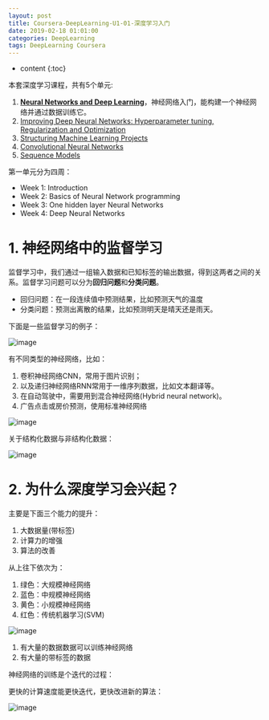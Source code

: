 ```yaml
---
layout: post
title: Coursera-DeepLearning-U1-01-深度学习入门
date: 2019-02-18 01:01:00
categories: DeepLearning
tags: DeepLearning Coursera
---
```

* content
{:toc}

本套深度学习课程，共有5个单元:

1. [**Neural Networks and Deep Learning**](https://www.coursera.org/learn/neural-networks-deep-learning/home/welcome)，神经网络入门，能构建一个神经网络并通过数据训练它。
2. [Improving Deep Neural Networks: Hyperparameter tuning, Regularization and Optimization](https://www.coursera.org/learn/deep-neural-network/home/welcome)
3. [Structuring Machine Learning Projects](https://www.coursera.org/learn/machine-learning-projects/home/welcome)
4. [Convolutional Neural Networks](https://www.coursera.org/learn/convolutional-neural-networks/home/welcome)
5. [Sequence Models](https://www.coursera.org/learn/nlp-sequence-models/home/welcome)

第一单元分为四周：
- Week 1: Introduction
- Week 2: Basics of Neural Network programming 
- Week 3: One hidden layer Neural Networks
- Week 4: Deep Neural Networks


# 1. 神经网络中的监督学习

监督学习中，我们通过一组输入数据和已知标签的输出数据，得到这两者之间的关系。监督学习问题可以分为**回归问题**和**分类问题**。
- 回归问题：在一段连续值中预测结果，比如预测天气的温度
- 分类问题：预测出离散的结果，比如预测明天是晴天还是雨天。

下面是一些监督学习的例子：

![image](https://user-images.githubusercontent.com/18595935/53543709-ecf9af00-3b66-11e9-930e-49bb5884489c.png)

有不同类型的神经网络，比如：
1. 卷积神经网络CNN，常用于图片识别；
2. 以及递归神经网络RNN常用于一维序列数据，比如文本翻译等。
3. 在自动驾驶中，需要用到混合神经网络(Hybrid neural network)。
4. 广告点击或房价预测，使用标准神经网络

![image](https://user-images.githubusercontent.com/18595935/53544595-f9333b80-3b69-11e9-93c3-236553d6b431.png)

关于结构化数据与非结构化数据：

![image](https://user-images.githubusercontent.com/18595935/53543834-5a0d4480-3b67-11e9-8fb8-e91a03b82617.png)

# 2. 为什么深度学习会兴起？

主要是下面三个能力的提升：
1. 大数据量(带标签)
2. 计算力的增强
3. 算法的改善

从上往下依次为：
1. 绿色：大规模神经网络
2. 蓝色：中规模神经网络
3. 黄色：小规模神经网络
4. 红色：传统机器学习(SVM)

![image](https://user-images.githubusercontent.com/18595935/53544116-50d0a780-3b68-11e9-8097-3fc63dbdb411.png)

1. 有大量的数据数据可以训练神经网络
2. 有大量的带标签的数据

神经网络的训练是个迭代的过程：

更快的计算速度能更快迭代，更快改进新的算法：

![image](https://user-images.githubusercontent.com/18595935/53544132-5d550000-3b68-11e9-8cf5-3cd2bf6facda.png)



